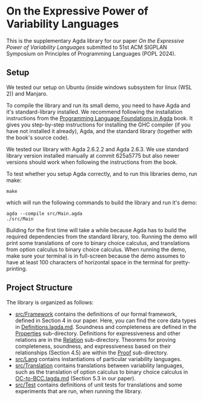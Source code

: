 ﻿
# On the Expressive Power of Variability Languages

This is the supplementary Agda library for our paper _On the Expressive Power of Variability Languages_ submitted to 51st ACM SIGPLAN Symposium on Principles of Programming Languages (POPL 2024).

## Setup

We tested our setup on Ubuntu (inside windows subsystem for linux (WSL 2)) and Manjaro.

To compile the library and run its small demo, you need to have Agda and it's standard-library installed.
We recommend following the installation instructions from the [Programming Language Foundations in Agda](https://plfa.github.io/GettingStarted/) book.
It gives you step-by-step instructions for installing the GHC compiler (if you have not installed it already), Agda, and the standard library (together with the book's source code).

We tested our library with Agda 2.6.2.2 and Agda 2.6.3.
We use standard library version installed manually at commit 625a5775 but also newer versions should work when following the instructions from the book.

To test whether you setup Agda correctly, and to run this libraries demo, run make:
```shell
make
```
which will run the following commands to build the library and run it's demo:
```shell
agda --compile src/Main.agda
./src/Main
```

Building for the first time will take a while because Agda has to build the required dependencies from the standard library, too.
Running the demo will print some translations of core to binary choice calculus, and translations from option calculus to binary choice calculus.
When running the demo, make sure your terminal is in full-screen because the demo assumes to have at least 100 characters of horizontal space in the terminal for pretty-printing.

## Project Structure

The library is organized as follows:

- [src/Framework](src/Framework) contains the definitions of our formal framework, defined in Section 4 in our paper.
  Here, you can find the core data types in [Definitions.lagda.md](src/Framework/Definitions.lagda.md).
  Soundness and completeness are defined in the [Properties](src/Framework/Properties) sub-directory.
  Definitions for expressiveness and other relations are in the [Relation](src/Framework/Relation) sub-directory.
  Theorems for proving completeness, soundness, and expressiveness based on their relationships (Section 4.5) are within the [Proof](src/Framework/Proof) sub-directory.
- [src/Lang](src/Lang) contains instantiations of particular variability languages.
- [src/Translation](src/Translation) contains translations between variability languages, such as the translation of option calculus to binary choice calculus in [OC-to-BCC.lagda.md](src/Translation/OC-to-BCC.lagda.md) (Section 5.3 in our paper).
- [src/Test](src/Test) contains definitions of unit tests for translations and some experiments that are run, when running the library.
